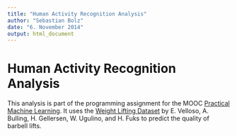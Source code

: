 ```yaml
---
title: "Human Activity Recognition Analysis"
author: "Sebastian Bolz"
date: "6. November 2014"
output: html_document
---
```


# Human Activity Recognition Analysis

This analysis is part of the programming assignment for the MOOC
[Practical Machine Learning](https://www.coursera.org/course/predmachlearn). It
uses the
[Weight Lifting Dataset](http://groupware.les.inf.puc-rio.br/work.jsf?p1=11201)
by E. Velloso, A. Bulling, H. Gellersen, W. Ugulino, and H. Fuks to predict the
quality of barbell lifts.
